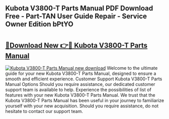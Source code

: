 ## Kubota V3800-T Parts Manual PDF Download Free - Part-TAN User Guide Repair - Service Owner Edition bPtYO

# <h2><a href="http://bc86439.oget.top/?id=Kubota+V3800-T+Parts+Manual">🔗Download New 👉🔴 Kubota V3800-T Parts Manual</a></h2>

[![Kubota V3800-T Parts Manual new download](https://i.imgur.com/5g1atiW.png)](http://bc86439.oget.top/?id=Kubota+V3800-T+Parts+Manual)
Welcome to the ultimate guide for your new Kubota V3800-T Parts Manual, designed to ensure a smooth and efficient experience. Customer Support Kubota V3800-T Parts Manual Options Should you require assistance, our dedicated customer support team is available to help. Experience the possibilities of list of features with your new Kubota V3800-T Parts Manual. We trust that the Kubota V3800-T Parts Manual has been useful in your journey to familiarize yourself with your new acquisition. Should you require assistance, do not hesitate to contact our support team.
